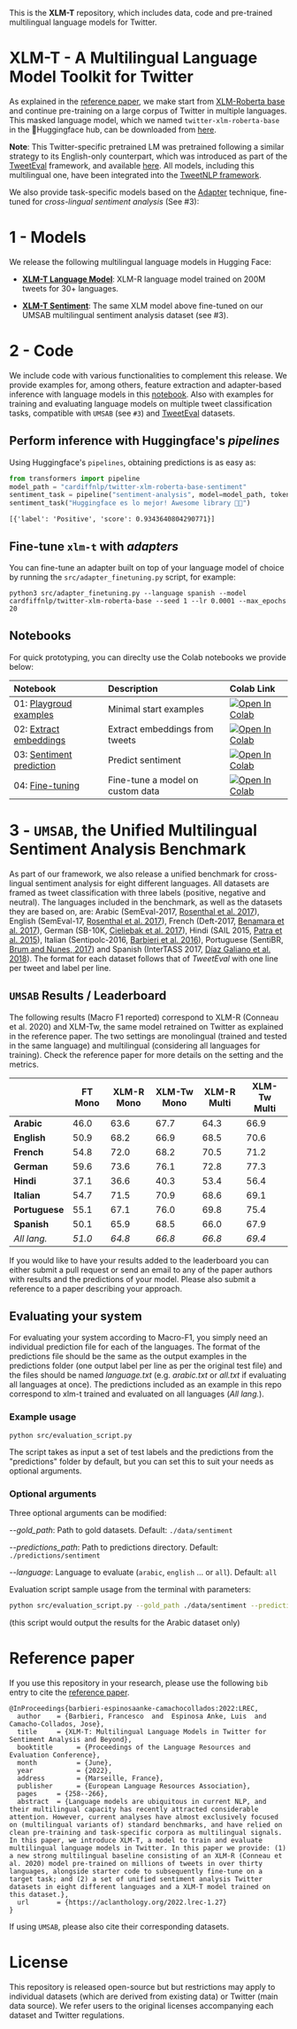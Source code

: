 This is the **XLM-T** repository, which includes data, code and pre-trained multilingual language models for Twitter.

# XLM-T - A Multilingual Language Model Toolkit for Twitter

As explained in the [reference paper](https://arxiv.org/abs/2104.12250), we make start from [XLM-Roberta base](https://huggingface.co/transformers/model_doc/xlmroberta.html) and continue pre-training on a large corpus of Twitter in multiple languages. This masked language model, which we named `twitter-xlm-roberta-base` in the 🤗Huggingface hub, can be downloaded from [here](https://huggingface.co/cardiffnlp/twitter-xlm-roberta-base). 

**Note**: This Twitter-specific pretrained LM was pretrained following a similar strategy to its English-only counterpart, which was introduced as part of the [TweetEval](https://github.com/cardiffnlp/tweeteval) framework, and available [here](https://huggingface.co/cardiffnlp/twitter-roberta-base). All models, including this multilingual one, have been integrated into the [TweetNLP framework](https://github.com/cardiffnlp/tweetnlp).

We also provide task-specific models based on the [Adapter](https://adapterhub.ml/) technique, fine-tuned for *cross-lingual sentiment analysis* (See #3):

# 1 - Models

We release the following multilingual language models in Hugging Face:

- [**XLM-T Language Model**](https://huggingface.co/cardiffnlp/twitter-xlm-roberta-base): XLM-R language model trained on 200M tweets for 30+ languages.

- [**XLM-T Sentiment**](https://huggingface.co/cardiffnlp/twitter-xlm-roberta-base-sentiment): The same XLM model above fine-tuned on our UMSAB multilingual sentiment analysis dataset (see #3).

# 2 - Code

We include code with various functionalities to complement this release. We provide examples for, among others, feature extraction and adapter-based inference with language models in this [notebook](https://github.com/cardiffnlp/xlm-t/blob/main/notebooks/twitter-xlm-roberta-base.ipynb). Also with examples for training and evaluating language models on multiple tweet classification tasks, compatible with `UMSAB` (see `#3`) and [TweetEval](https://github.com/cardiffnlp/tweeteval/tree/main/datasets) datasets.

## Perform inference with Huggingface's _pipelines_

Using Huggingface's `pipelines`, obtaining predictions is as easy as:

```python
from transformers import pipeline
model_path = "cardiffnlp/twitter-xlm-roberta-base-sentiment"
sentiment_task = pipeline("sentiment-analysis", model=model_path, tokenizer=model_path)
sentiment_task("Huggingface es lo mejor! Awesome library 🤗😎")
```
```
[{'label': 'Positive', 'score': 0.9343640804290771}]
```

## Fine-tune `xlm-t` with _adapters_

You can fine-tune an adapter built on top of your language model of choice by running the `src/adapter_finetuning.py` script, for example:

```
python3 src/adapter_finetuning.py --language spanish --model cardfiffnlp/twitter-xlm-roberta-base --seed 1 --lr 0.0001 --max_epochs 20
```

## Notebooks

For quick prototyping, you can direclty use the Colab notebooks we provide below:

| Notebook        | Description          | Colab Link   |
|:----------------|:---------------------|:--|
| 01: [Playgroud examples](https://github.com/cardiffnlp/xlm-t/blob/main/notebooks/XLM_T_Playground.ipynb) | Minimal start examples | [![Open In Colab](https://colab.research.google.com/assets/colab-badge.svg)](https://colab.research.google.com/drive/1pGUCW250eHbzIQiENdVx2n65ZJADOi80?usp=sharing) |
| 02: [Extract embeddings](https://colab.research.google.com/drive/1Kzus4mK5w9qcS96M2hiUrxhM1HicfyxT?usp=sharing&authuser=1) | Extract embeddings from tweets | [![Open In Colab](https://colab.research.google.com/assets/colab-badge.svg)](https://colab.research.google.com/drive/1Kzus4mK5w9qcS96M2hiUrxhM1HicfyxT?usp=sharing) |
| 03: [Sentiment prediction](https://colab.research.google.com/drive/1z56quMJuAHE0486az7SCGEEC3PP2xnq7?usp=sharing&authuser=1) | Predict sentiment | [![Open In Colab](https://colab.research.google.com/assets/colab-badge.svg)](https://colab.research.google.com/drive/1z56quMJuAHE0486az7SCGEEC3PP2xnq7?usp=sharing) |
| 04: [Fine-tuning](https://colab.research.google.com/drive/1IAA1h8u53O1hi9807u7oOFuT3728N0-n?usp=sharing) | Fine-tune a model on custom data | [![Open In Colab](https://colab.research.google.com/assets/colab-badge.svg)](https://colab.research.google.com/drive/1IAA1h8u53O1hi9807u7oOFuT3728N0-n?usp=sharing) |

# 3 - `UMSAB`, the Unified Multilingual Sentiment Analysis Benchmark

As part of our framework, we also release a unified benchmark for cross-lingual sentiment analysis for eight different languages. All datasets are framed as tweet classification with three labels (positive, negative and neutral). The languages included in the benchmark, as well as the datasets they are based on, are: Arabic (SemEval-2017, [Rosenthal et al. 2017](https://www.aclweb.org/anthology/S17-2088.pdf)), English (SemEval-17, [Rosenthal et al. 2017](https://www.aclweb.org/anthology/S17-2088.pdf)), French (Deft-2017, [Benamara et al. 2017](https://oatao.univ-toulouse.fr/19108/1/benamara_19108.pdf)), German (SB-10K, [Cieliebak et al. 2017](https://www.aclweb.org/anthology/W17-1106.pdf)), Hindi (SAIL 2015, [Patra et al. 2015](http://citeseerx.ist.psu.edu/viewdoc/download?doi=10.1.1.728.5241&rep=rep1&type=pdf)), Italian (Sentipolc-2016, [Barbieri et al. 2016](https://hal.inria.fr/hal-01414731/file/paper_026.pdf)), Portuguese (SentiBR, [Brum and Nunes, 2017](https://www.aclweb.org/anthology/L18-1658.pdf)) and Spanish (InterTASS 2017, [Díaz Galiano et al. 2018](http://journal.sepln.org/sepln/ojs/ojs/index.php/pln/article/view/5556)). The format for each dataset follows that of *TweetEval* with one line per tweet and label per line. 

## `UMSAB` Results / Leaderboard

The following results (Macro F1 reported) correspond to XLM-R (Conneau et al. 2020) and XLM-Tw, the same model retrained on Twitter as explained in the reference paper. The two settings are monolingual (trained and tested in the same language) and multilingual (considering all languages for training).  Check the reference paper for more details on the setting and the metrics.

|     | FT Mono | XLM-R Mono | XLM-Tw Mono | XLM-R Multi | XLM-Tw Multi |
|-----|---------|-------------|-------------|--------------|--------------|
| **Arabic**  |   46.0  |     63.6    |     67.7    |     64.3     |     66.9     |
| **English**  |   50.9  |     68.2    |     66.9    |     68.5     |     70.6     |
| **French**  |   54.8  |     72.0    |     68.2    |     70.5     |     71.2     |
| **German**  |   59.6  |     73.6    |     76.1    |     72.8     |     77.3     |
| **Hindi**  |   37.1  |     36.6    |     40.3    |     53.4     |     56.4     |
| **Italian**  |   54.7  |     71.5    |     70.9    |     68.6     |     69.1     |
| **Portuguese**  |   55.1  |     67.1    |     76.0    |     69.8     |     75.4     |
| **Spanish**  |   50.1  |     65.9    |     68.5    |     66.0     |     67.9     |
| *All lang.* |   *51.0*  |     *64.8*    |     *66.8*    |     *66.8*     |     *69.4*     |

If you would like to have your results added to the leaderboard you can either submit a pull request or send an email to any of the paper authors with results and the predictions of your model. Please also submit a reference to a paper describing your approach.

## Evaluating your system

For evaluating your system according to Macro-F1, you simply need an individual prediction file for each of the languages. The format of the predictions file should be the same as the output examples in the predictions folder (one output label per line as per the original test file) and the files should be named *language.txt* (e.g. *arabic.txt* or *all.txt* if evaluating all languages at once). The predictions included as an example in this repo correspond to xlm-t trained and evaluated on all languages (*All lang.*).

### Example usage

```
python src/evaluation_script.py
```

The script takes as input a set of test labels and the predictions from the "predictions" folder by default, but you can set this to suit your needs as optional arguments.

### Optional arguments

Three optional arguments can be modified:

*--gold_path*: Path to gold datasets. Default: `./data/sentiment`

*--predictions_path*: Path to predictions directory. Default: `./predictions/sentiment`

*--language*: Language to evaluate (`arabic`, `english` ... or `all`). Default: `all`

Evaluation script sample usage from the terminal with parameters:

```bash
python src/evaluation_script.py --gold_path ./data/sentiment --predictions_path ./predictions/sentiment --language arabic
```
(this script would output the results for the Arabic dataset only)

# Reference paper

If you use this repository in your research, please use the following `bib` entry to cite the [reference paper](https://arxiv.org/abs/2104.12250).

```
@InProceedings{barbieri-espinosaanke-camachocollados:2022:LREC,
  author    = {Barbieri, Francesco  and  Espinosa Anke, Luis  and  Camacho-Collados, Jose},
  title     = {XLM-T: Multilingual Language Models in Twitter for Sentiment Analysis and Beyond},
  booktitle      = {Proceedings of the Language Resources and Evaluation Conference},
  month          = {June},
  year           = {2022},
  address        = {Marseille, France},
  publisher      = {European Language Resources Association},
  pages     = {258--266},
  abstract  = {Language models are ubiquitous in current NLP, and their multilingual capacity has recently attracted considerable attention. However, current analyses have almost exclusively focused on (multilingual variants of) standard benchmarks, and have relied on clean pre-training and task-specific corpora as multilingual signals. In this paper, we introduce XLM-T, a model to train and evaluate multilingual language models in Twitter. In this paper we provide: (1) a new strong multilingual baseline consisting of an XLM-R (Conneau et al. 2020) model pre-trained on millions of tweets in over thirty languages, alongside starter code to subsequently fine-tune on a target task; and (2) a set of unified sentiment analysis Twitter datasets in eight different languages and a XLM-T model trained on this dataset.},
  url       = {https://aclanthology.org/2022.lrec-1.27}
}

```

If using `UMSAB`, please also cite their corresponding datasets.

# License

This repository is released open-source but but restrictions may apply to individual datasets (which are derived from existing data) or Twitter (main data source). We refer users to the original licenses accompanying each dataset and Twitter regulations.
